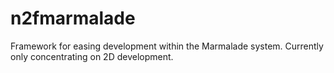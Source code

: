 n2fmarmalade
============

Framework for easing development within the Marmalade system.  Currently only concentrating on 2D development.
